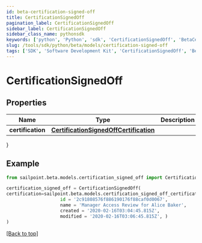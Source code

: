 ```yaml
---
id: beta-certification-signed-off
title: CertificationSignedOff
pagination_label: CertificationSignedOff
sidebar_label: CertificationSignedOff
sidebar_class_name: pythonsdk
keywords: ['python', 'Python', 'sdk', 'CertificationSignedOff', 'BetaCertificationSignedOff'] 
slug: /tools/sdk/python/beta/models/certification-signed-off
tags: ['SDK', 'Software Development Kit', 'CertificationSignedOff', 'BetaCertificationSignedOff']
---
```


# CertificationSignedOff


## Properties

Name | Type | Description | Notes
------------ | ------------- | ------------- | -------------
**certification** | [**CertificationSignedOffCertification**](certification-signed-off-certification) |  | [required]
}

## Example

```python
from sailpoint.beta.models.certification_signed_off import CertificationSignedOff

certification_signed_off = CertificationSignedOff(
certification=sailpoint.beta.models.certification_signed_off_certification.CertificationSignedOff_certification(
                    id = '2c91808576f886190176f88caf0d0067', 
                    name = 'Manager Access Review for Alice Baker', 
                    created = '2020-02-16T03:04:45.815Z', 
                    modified = '2020-02-16T03:06:45.815Z', )
)

```
[[Back to top]](#) 

